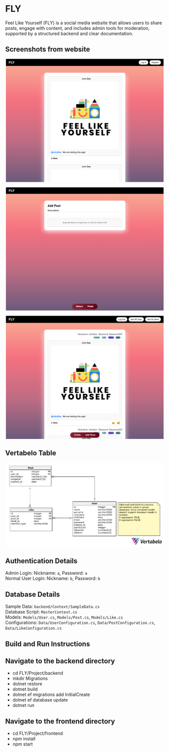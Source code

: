 # FLY
Feel Like Yourself (FLY) is a social media website that allows users to share posts, engage with content, and includes admin tools for moderation, supported by a structured backend and clear documentation.

## Screenshots from website

<p align="center">
    <img src="https://github.com/demjrhan/FLY/blob/main/Images/Welcome.png" alt="Welcome Page" width="500"/>
</p>
<p align="center">
    <img src="https://github.com/demjrhan/FLY/blob/main/Images/AddPost.png" alt="Add Photo" width="500"/>
</p>

<p align="center">
    <img src="https://github.com/demjrhan/FLY/blob/main/Images/Admin_Welcome.png" alt="Admin Welcome Page" width="500"/>
</p>

## Vertabelo Table
<p align="center">
    <img src="https://github.com/demjrhan/FLY/blob/main/Images/FLY.png" alt="FLY VERTABELO PNG" width="500"/>
</p>

##  Authentication Details
Admin Login: Nickname: `a`, Password: `a`  
Normal User Login: Nickname: `b`, Password: `b`
  
##  Database Details
Sample Data: `backend/Context/SampleData.cs`  
Database Script: `MasterContext.cs`  
Models: `Models/User.cs`, `Models/Post.cs`, `Models/Like.cs`  
Configurations: `Data/UserConfiguration.cs`, `Data/PostConfiguration.cs`, `Data/LikeConfiguration.cs`


## Build and Run Instructions

## Navigate to the backend directory  
- cd FLY/Project/backend
- mkdir Migrations
- dotnet restore  
- dotnet build  
- dotnet ef migrations add InitialCreate  
- dotnet ef database update  
- dotnet run  

## Navigate to the frontend directory  
- cd FLY/Project/frontend   
- npm install    
- npm start  

